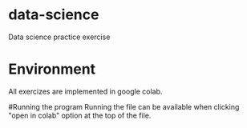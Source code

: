 # data-science
Data science practice exercise

# Environment
All exercizes are implemented in google colab.

#Running the program
Running the file can be available when clicking "open in colab" option at the top of the file.
